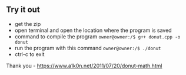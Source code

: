 ## Try it out
* get the zip
* open terminal and open the location where the program is saved
* command to compile the program
 `owner@owner:/$ g++ donut.cpp -o donut`
* run the program with this command `owner@owner:/$ ./donut`
* ctrl-c to exit

Thank you - https://www.a1k0n.net/2011/07/20/donut-math.html 
